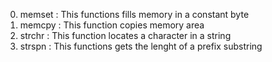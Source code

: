 0. memset : This functions fills memory in a constant byte
1. memcpy : This function copies memory area
2. strchr : This function locates a character in a string
3. strspn : This functions gets the lenght of a prefix substring
